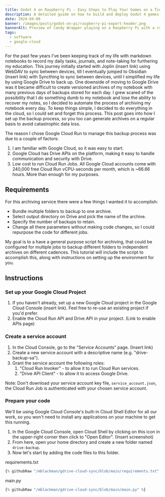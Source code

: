 ```yaml
---
title: Godot 4 on Raspberry Pi - Easy Steps to Play Your Games on a Tiny Computer
description: A detailed guide on how to build and deploy Godot 4 games to the Raspberry Pi. Perfect for developers with little to moderate experience.
date: 2024-04-08
banner: /images/posts/godot-on-pi/raspberry-pi-export-header.png
bannerAlt: Preview of Candy Wrapper playing on a Raspberry Pi with a raspberry frame.
tags:
  - software
  - google-cloud
---
```


For the past few years I've been keeping track of my life with markdown notebooks to record my daily tasks, journals, and note-taking for furthering my education. This journey initially started with Joplin (insert link) using WebDAV to sync between devices, till I eventually jumped to Obsidian (insert link) with Syncthing to sync between devices, until I simplified my life by using Google Drive to back up. One downside of moving to Google Drive was it became difficult to create versioned archives of my notebook with many previous days of backups stored for each day. I grew scared of the possibility that I do something dumb to my notebook and lose the ability to recover my notes, so I decided to automate the process of archiving my notebook every day. To keep things simple, I decided to do everything in the cloud, so I could set and forget this process. This post goes into how I set up the backup process, so you too can generate archives on a regular basis to avoid catastrophic data loss.

The reason I chose Google Cloud Run to manage this backup process was due to a couple of factors:

1. I am familiar with Google Cloud, so it was easy to start.
2. Google Cloud has Drive APIs on the platform, making it easy to handle communication and security with Drive.
3. Low cost to run Cloud Run Jobs. All Google Cloud accounts come with 240,000 free Cloud Run vCPU-seconds per month, which is ~66.66 hours. More than enough for my purposes.

## Requirements

For this archiving service there were a few things I wanted it to accomplish:

- Bundle multiple folders to backup to one archive.
- Select output directory on Drive and pick the name of the archive.
- Specify the number of backups to retain.
- Change all there parameters without making code changes, so I could repurpose the code for different jobs.

My goal is to a have a general purpose script for archiving, that could be configured for multiple jobs to backup different folders to independent archives on different cadences. This tutorial will include the script to accomplish this, along with instructions on setting up the environment for you.

## Instructions

### Set up your Google Cloud Project

1. If you haven't already, set up a new Google Cloud project in the Google Cloud Console (insert link). Feel free to re-use an existing project if you'd prefer.
2. Enable the Cloud Run API and Drive API in your project. (Link to enable APIs page)

### Create a service account

1. In the Cloud Console, go to the "Service Accounts" page. (Insert link)
2. Create a new service account with a descriptive name (e.g. "drive-backup-sa").
3. Grant the service account the following roles:
    1. "Cloud Run Invoker" - to allow it to run Cloud Run services.
    2. "Drive API Client" - to allow it to access Google Drive.

Note: Don't download your service account key file, `service_account.json`, the Cloud Run Job is authenticated with your chosen service account.

### Prepare your code

We'll be using Google Cloud Console's built-in Cloud Shell Editor for all our work, so you won't need to install any applications on your machine to get this running.

1. In the Google Cloud Console, open Cloud Shell by clicking on this icon in the upper-right corner then click to "Open Editor". (Insert screenshot)
2. From here, open your home directory and create a new folder named `drive-backup`.
3. Now let's start by adding the code files to this folder.

requirements.txt

```python
{% githubRaw "/mblackman/gdrive-cloud-sync/blob/main/requirements.txt" %}
```

<span>main.py</span>

```python
{% githubRaw "/mblackman/gdrive-cloud-sync/blob/main/main.py" %}
```

